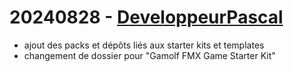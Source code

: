 # 20240828 - [DeveloppeurPascal](https://github.com/DeveloppeurPascal)

* ajout des packs et dépôts liés aux starter kits et templates
* changement de dossier pour "Gamolf FMX Game Starter Kit"
